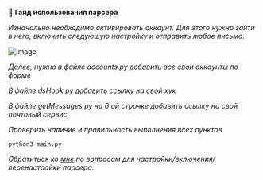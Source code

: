 📝  **Гайд использования парсера**

*Изначально необходимо активировать аккаунт. Для этого нужно зайти в него, включить следующую настройку и отправить любое письмо.*


![image](https://sun9-60.userapi.com/impg/GPFivxrnQ-Dchs7yy6hJ5wAJJn1OuTlj3Pq7_A/4Tl6-eFqi_I.jpg?size=2560x864&quality=96&sign=aa3a2d5c067ca565bb45ea5b0e311b9e&type=album)

*Далее, нужно в файле accounts.py добавить все свои аккаунты по форме*

*В файле dsHook.py добавить ссылку на свой хук*

*В файле getMessages.py на 6 ой строчке добавить ссылку на свой почтовый сервис*

*Проверить наличие и правильность выполнения всех пунктов*

```python3 main.py```

*Обратиться ко [мне](https://t.me/chaosgaiko) по вопросам для настройки/включения/перенастройки парсера.*

